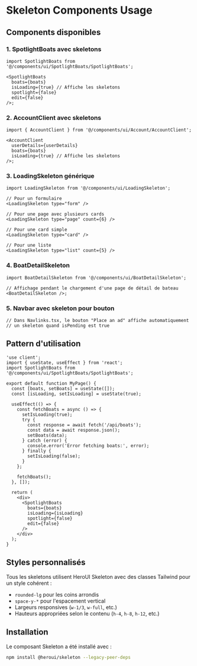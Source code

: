 # Skeleton Components Usage

## Components disponibles

### 1. SpotlightBoats avec skeletons

```tsx
import SpotlightBoats from '@/components/ui/SpotlightBoats/SpotlightBoats';

<SpotlightBoats
  boats={boats}
  isLoading={true} // Affiche les skeletons
  spotlight={false}
  edit={false}
/>;
```

### 2. AccountClient avec skeletons

```tsx
import { AccountClient } from '@/components/ui/Account/AccountClient';

<AccountClient
  userDetails={userDetails}
  boats={boats}
  isLoading={true} // Affiche les skeletons
/>;
```

### 3. LoadingSkeleton générique

```tsx
import LoadingSkeleton from '@/components/ui/LoadingSkeleton';

// Pour un formulaire
<LoadingSkeleton type="form" />

// Pour une page avec plusieurs cards
<LoadingSkeleton type="page" count={6} />

// Pour une card simple
<LoadingSkeleton type="card" />

// Pour une liste
<LoadingSkeleton type="list" count={5} />
```

### 4. BoatDetailSkeleton

```tsx
import BoatDetailSkeleton from '@/components/ui/BoatDetailSkeleton';

// Affichage pendant le chargement d'une page de détail de bateau
<BoatDetailSkeleton />;
```

### 5. Navbar avec skeleton pour bouton

```tsx
// Dans Navlinks.tsx, le bouton "Place an ad" affiche automatiquement
// un skeleton quand isPending est true
```

## Pattern d'utilisation

```tsx
'use client';
import { useState, useEffect } from 'react';
import SpotlightBoats from '@/components/ui/SpotlightBoats/SpotlightBoats';

export default function MyPage() {
  const [boats, setBoats] = useState([]);
  const [isLoading, setIsLoading] = useState(true);

  useEffect(() => {
    const fetchBoats = async () => {
      setIsLoading(true);
      try {
        const response = await fetch('/api/boats');
        const data = await response.json();
        setBoats(data);
      } catch (error) {
        console.error('Error fetching boats:', error);
      } finally {
        setIsLoading(false);
      }
    };

    fetchBoats();
  }, []);

  return (
    <div>
      <SpotlightBoats
        boats={boats}
        isLoading={isLoading}
        spotlight={false}
        edit={false}
      />
    </div>
  );
}
```

## Styles personnalisés

Tous les skeletons utilisent HeroUI Skeleton avec des classes Tailwind pour un style cohérent :

- `rounded-lg` pour les coins arrondis
- `space-y-*` pour l'espacement vertical
- Largeurs responsives (`w-1/3`, `w-full`, etc.)
- Hauteurs appropriées selon le contenu (`h-4`, `h-8`, `h-12`, etc.)

## Installation

Le composant Skeleton a été installé avec :

```bash
npm install @heroui/skeleton --legacy-peer-deps
```
